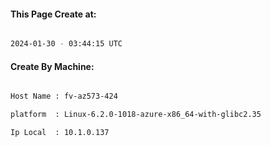 
   
#### This Page Create at:

```bash

2024-01-30 - 03:44:15 UTC

```

#### Create By Machine:

```bash

Host Name : fv-az573-424

platform  : Linux-6.2.0-1018-azure-x86_64-with-glibc2.35

Ip Local  : 10.1.0.137

```

